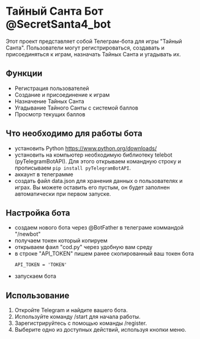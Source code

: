 # Тайный Санта Бот @SecretSanta4_bot

Этот проект представляет собой Телеграм-бота для игры "Тайный Санта". Пользователи могут регистрироваться, создавать и присоединяться к играм, назначать Тайных Санта и угадывать их.

## Функции

- Регистрация пользователей
- Создание и присоединение к играм
- Назначение Тайных Санта
- Угадывание Тайного Санты с системой баллов
- Просмотр текущих баллов


## Что необходимо для работы бота 
- установить Python https://www.python.org/downloads/
- установить на компьютер необходимую библиотеку telebot (pyTelegramBotAPI). Для этого открываем командную строку и прописываем  `pip install pyTelegramBotAPI`.
- аккаунт в телеграмме
- cоздать файл data.json для хранения данных о пользователях и играх. Вы можете оставить его пустым, он будет заполнен автоматически при первом запуске.


## Настройка бота
- создаем нового бота через @BotFather в телеграме коммандой "/newbot"
- получаем токен который копируем
- открываем фаил "cod.py" через удобную вам среду
- в строке "API_TOKEN" пишем ранее скопированный ваш токен бота
  ```
  API_TOKEN = 'TOKEN'
  ```
- запускаем бота
  
## Использование

1. Откройте Telegram и найдите вашего бота.
2. Используйте команду /start для начала работы.
3. Зарегистрируйтесь с помощью команды /register.
4. Выберите одно из доступных действий, используя кнопки меню.
